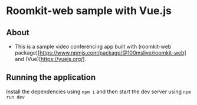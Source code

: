 # Roomkit-web sample with Vue.js

## About

- This is a sample video conferencing app built with (roomkit-web package)[https://www.npmjs.com/package/@100mslive/roomkit-web] and (Vue)[https://vuejs.org/].

## Running the application	

Install the dependencies using `npm i` and then start the dev server using `npm run dev`